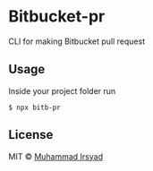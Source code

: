# Bitbucket-pr

CLI for making Bitbucket pull request

## Usage
Inside your project folder run

`$ npx bitb-pr `

## License

MIT © [Muhammad Irsyad](https://twitter.com/irsyadchad14)
